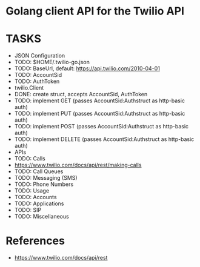 # Golang client API for the Twilio API

# TASKS

* JSON Configuration 
 * TODO: $HOME/.twilio-go.json
 * TODO: BaseUrl, default: https://api.twilio.com/2010-04-01
 * TODO: AccountSid
 * TODO: AuthToken
* twilio.Client
 * DONE: create struct, accepts AccountSid, AuthToken
 * TODO: implement GET    (passes AccountSid:Authstruct as http-basic auth)
 * TODO: implement PUT    (passes AccountSid:Authstruct as http-basic auth)
 * TODO: implement POST   (passes AccountSid:Authstruct as http-basic auth)
 * TODO: implement DELETE (passes AccountSid:Authstruct as http-basic auth)
* APIs
 * TODO: Calls
  * https://www.twilio.com/docs/api/rest/making-calls
 * TODO: Call Queues
 * TODO: Messaging (SMS)
 * TODO: Phone Numbers
 * TODO: Usage
 * TODO: Accounts
 * TODO: Applications
 * TODO: SIP
 * TODO: Miscellaneous

# References 

* https://www.twilio.com/docs/api/rest
